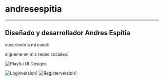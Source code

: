 # andresespitia

----------------------------------------
Diseñado y desarrollador Andres Espitia 
----------------------------------------

suscribete a mi canal:

sigueme en mis redes sociales: 

![Playful UI Designs](https://user-images.githubusercontent.com/75282613/111039327-72252900-83fb-11eb-8686-0efa26b2cba0.jpg)

![Loginversion1](https://user-images.githubusercontent.com/75282613/111039343-954fd880-83fb-11eb-8925-f3391d12ea85.png)
![Registerversion1](https://user-images.githubusercontent.com/75282613/111039344-96810580-83fb-11eb-9dac-82b27f10ba9e.png)

